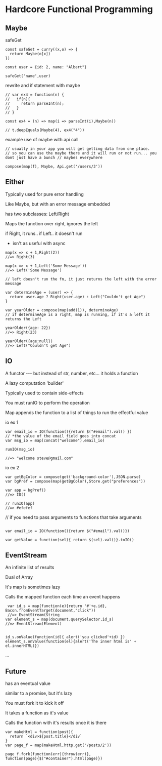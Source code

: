 # Hardcore Functional Programming


## Maybe

safeGet
```
const safeGet = curry((x,o) => {
  return Maybe(o[x])
})

const user = {id: 2, name: "Albert"}

safeGet('name',user)

```

rewrite and if statement with maybe
```
// var ex4 = function(n) {
//   if(n){
//     return parseInt(n);
//   }
// }

const ex4 = (n) => map(i => parseInt(i),Maybe(n))

// t.deepEquals(Maybe(4), ex4("4"))

```

example use of maybe with api call
```
// usually in your app you will get getting data from one place.
// so you can use the maybe there and it will run or not run... you dont just have a bunch // maybes everywhere

compose(map(f), Maybe, Api.get('/users/3'))
```

## Either

Typically used for pure error handling

Like Maybe, but with an error message embedded

has two subclasses: Left/Right

Maps the function over right, ignores the left

if Right, it runs.. if Left.. it doesn't run

* isn't as useful with async

```
map(x => x + 1,Right(2))
//=> Right(3)

map(x => x + 1,Left('Some Message'))
//=> Left('Some Message')

// left doesn't run the fn, it just returns the left with the error message
```

```
var determineAge = (user) => {
  return user.age ? Right(user.age) : Left("Couldn't get Age")
}

var yearOlder = compose(map(add(1)), determineAge)
// if determineAge is a right, map is running, if it's a left it returns the Left

yearOlder({age: 22})
//=> Right(23)

yearOlder({age:null})
//=> Left("Couldn't get Age")
```

## IO

A functor --- but instead of str, number, etc... it holds a function

A lazy computation 'builder'

Typically used to contain side-effects

You must runIO to perform the operation

Map appends the function to a list of things to run the effectful value

io ex 1
```
var email_io = IO(function(){return $("#email").val() })
// *the value of the email field goes into concat
var msg_io = map(concat("welcome"),email_io)

runIO(msg_io)

//=> "welcome steve@gmail.com"

```

io ex 2
```
var getBgColor = compose(get('background-color'),JSON.parse)
var bgPref = compose(map(getBgColor),Store.get("preferences"))

var app = bgPref()
//=> IO()

// runIO(app)
//=> #efefef
```

// if you need to pass arguments to functions that take arguments
```

var email_io = IO(function(){return $("#email").val()})

var getValue = function(sel){ return $(sel).val()}.toIO()

```


## EventStream

 An infinite list of results

 Dual of Array

 It's map is sometimes lazy

 Calls the mapped function each time an event happens
```
 var id_s = map(function(e){return '#'+e.id}, Bacon.fromEventTarget(document,"click"))
 //=> EventStream(String
var element_s = map(document.querySelector,id_s)
//=> EventStream(Element)


id_s.onValue(function(id){ alert('you clicked'+id) })
element_s.onValue(function(el){alert('The inner html is' + el.innerHTML)})

```


...

## Future

has an eventual value

similar to a promise, but it's lazy

You must fork it to kick it off

It takes a function as it's value

Calls the function with it's results once it is there

```
var makeHtml = function(post){
  return `<div>${post.title}</div`
}
var page_f = map(makeHtml,http.get('/posts/2'))

page_f.fork(function(err){throw(err)},
function(page){$("#container").html(page)})

```
